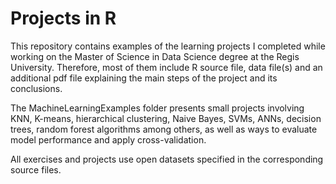 # Projects in R

This repository contains examples of the learning projects I completed while working on the Master of Science in Data Science degree at the Regis University. Therefore, most of them include R source file, data file(s) and an additional pdf file explaining the main steps of the project and its conclusions. 

The MachineLearningExamples folder presents small projects involving KNN, K-means, hierarchical clustering, Naive Bayes, SVMs,  ANNs, decision trees, random forest algorithms among others, as well as ways to evaluate model performance and apply cross-validation. 

All exercises and projects use open datasets specified in the corresponding source files.
